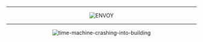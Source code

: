 <div align="center">

---

![ENVOY]()

---

![time-machine-crashing-into-building]([https://user-images.githubusercontent.com/1620916/216599766-d30dacd3-1beb-4e11-a4f4-22e5b52fa57c.png](https://github.com/ragrag/envoy/assets/35541698/b343344e-cdc0-4baa-a496-88db559fc99b))

</div>

<div align="center">
